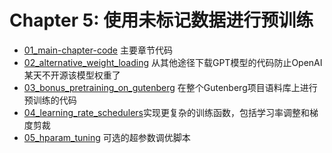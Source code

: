 # Chapter 5: 使用未标记数据进行预训练

- [01_main-chapter-code](01_main-chapter-code) 主要章节代码
- [02_alternative_weight_loading](02_alternative_weight_loading) 从其他途径下载GPT模型的代码防止OpenAI某天不开源该模型权重了
- [03_bonus_pretraining_on_gutenberg](03_bonus_pretraining_on_gutenberg) 在整个Gutenberg项目语料库上进行预训练的代码
- [04_learning_rate_schedulers](04_learning_rate_schedulers)实现更复杂的训练函数，包括学习率调整和梯度剪裁
- [05_hparam_tuning](05_hparam_tuning) 可选的超参数调优脚本